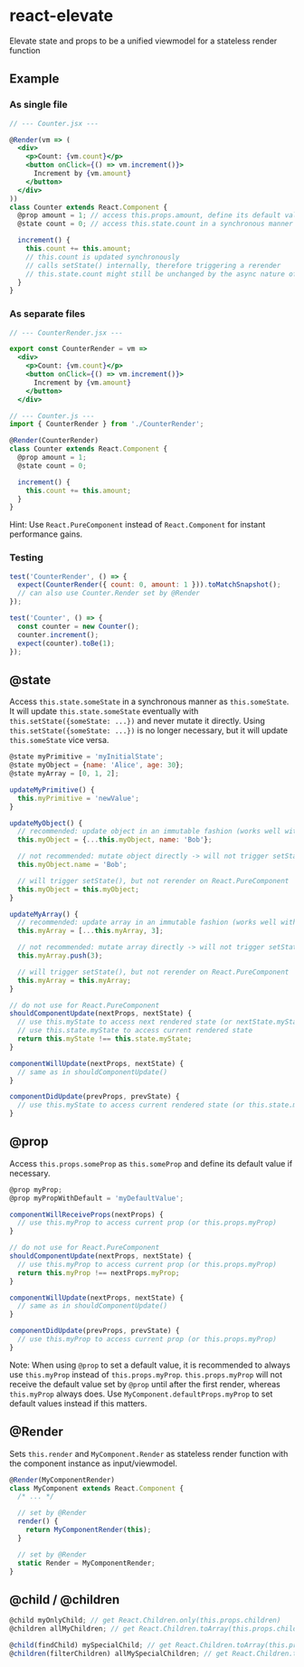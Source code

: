 # react-elevate

Elevate state and props to be a unified viewmodel for a stateless render function

## Example

### As single file

```jsx
// --- Counter.jsx ---

@Render(vm => (
  <div>
    <p>Count: {vm.count}</p>
    <button onClick={() => vm.increment()}>
      Increment by {vm.amount}
    </button>
  </div>
))
class Counter extends React.Component {
  @prop amount = 1; // access this.props.amount, define its default value
  @state count = 0; // access this.state.count in a synchronous manner

  increment() {
    this.count += this.amount;
    // this.count is updated synchronously
    // calls setState() internally, therefore triggering a rerender
    // this.state.count might still be unchanged by the async nature of setState()
  }
}
```

### As separate files

```jsx
// --- CounterRender.jsx ---

export const CounterRender = vm =>
  <div>
    <p>Count: {vm.count}</p>
    <button onClick={() => vm.increment()}>
      Increment by {vm.amount}
    </button>
  </div>
```

```jsx
// --- Counter.js ---
import { CounterRender } from './CounterRender';

@Render(CounterRender)
class Counter extends React.Component {
  @prop amount = 1;
  @state count = 0;

  increment() {
    this.count += this.amount;
  }
}
```

Hint: Use `React.PureComponent` instead of `React.Component` for instant performance gains.

### Testing

```jsx
test('CounterRender', () => {
  expect(CounterRender({ count: 0, amount: 1 })).toMatchSnapshot();
  // can also use Counter.Render set by @Render
});

test('Counter', () => {
  const counter = new Counter();
  counter.increment();
  expect(counter).toBe(1);
});
```

## @state

Access `this.state.someState` in a synchronous manner as `this.someState`. It will  update `this.state.someState` eventually with `this.setState({someState: ...})` and never mutate it directly. Using `this.setState({someState: ...})` is no longer necessary, but it will update `this.someState` vice versa.

```js
@state myPrimitive = 'myInitialState';
@state myObject = {name: 'Alice', age: 30};
@state myArray = [0, 1, 2];

updateMyPrimitive() {
  this.myPrimitive = 'newValue';
}

updateMyObject() {
  // recommended: update object in an immutable fashion (works well with React.PureComponent)
  this.myObject = {...this.myObject, name: 'Bob'};

  // not recommended: mutate object directly -> will not trigger setState() and therefore not rerender
  this.myObject.name = 'Bob';

  // will trigger setState(), but not rerender on React.PureComponent
  this.myObject = this.myObject;
}

updateMyArray() {
  // recommended: update array in an immutable fashion (works well with React.PureComponent)
  this.myArray = [...this.myArray, 3];

  // not recommended: mutate array directly -> will not trigger setState() and therefore not rerender
  this.myArray.push(3);

  // will trigger setState(), but not rerender on React.PureComponent
  this.myArray = this.myArray;
}

// do not use for React.PureComponent
shouldComponentUpdate(nextProps, nextState) {
  // use this.myState to access next rendered state (or nextState.myState)
  // use this.state.myState to access current rendered state
  return this.myState !== this.state.myState;
}

componentWillUpdate(nextProps, nextState) {
  // same as in shouldComponentUpdate()
}

componentDidUpdate(prevProps, prevState) {
  // use this.myState to access current rendered state (or this.state.myState)
}
```

## @prop

Access `this.props.someProp` as `this.someProp` and define its default value if necessary.

```js
@prop myProp;
@prop myPropWithDefault = 'myDefaultValue';

componentWillReceiveProps(nextProps) {
  // use this.myProp to access current prop (or this.props.myProp)
}

// do not use for React.PureComponent
shouldComponentUpdate(nextProps, nextState) {
  // use this.myProp to access current prop (or this.props.myProp)
  return this.myProp !== nextProps.myProp;
}

componentWillUpdate(nextProps, nextState) {
  // same as in shouldComponentUpdate()
}

componentDidUpdate(prevProps, prevState) {
  // use this.myProp to access current prop (or this.props.myProp)
}
```

Note: When using `@prop` to set a default value, it is recommended to always use `this.myProp` instead of `this.props.myProp`. `this.props.myProp` will not receive the default value set by `@prop` until after the first render, whereas `this.myProp` always does. Use `MyComponent.defaultProps.myProp` to set default values instead if this matters.

## @Render

Sets `this.render` and `MyComponent.Render` as stateless render function with the component instance as input/viewmodel.

```js
@Render(MyComponentRender)
class MyComponent extends React.Component {
  /* ... */

  // set by @Render
  render() {
    return MyComponentRender(this);
  }

  // set by @Render
  static Render = MyComponentRender;
}
```

## @child / @children
```js
@child myOnlyChild; // get React.Children.only(this.props.children)
@children allMyChildren; // get React.Children.toArray(this.props.children)

@child(findChild) mySpecialChild; // get React.Children.toArray(this.props.children).find(findChild)
@children(filterChildren) allMySpecialChildren; // get React.Children.toArray(this.props.children).filter(filterChildren)
```
